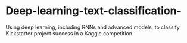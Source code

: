 # Deep-learning-text-classification-
Using deep learning, including RNNs and advanced models, to classify Kickstarter project success in a Kaggle competition.

